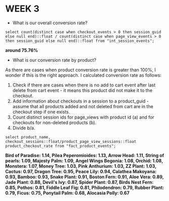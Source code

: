 # WEEK 3

- What is our overall conversion rate?

`select count(distinct case when checkout_events > 0 then session_guid else null end)::float / count(distinct case when page_view_events > 0 then session_guid else null end)::float from "int_session_events";`

**around 75.76%**

- What is our conversion rate by product?

As there are cases when product conversion rate is greater than 100%, I wonder if this is the right approach. I calculated conversion rate as follows:
1. Check if there are cases when there is no add to cart event after last delete from cart event - it means this product did not make it to the checkout.
2. Add information about checkouts in a session to a product_guid - assume that all products added and not deleted from cart are in the checkout step if one exists.
3. Count distinct session ids for page_views with product id (a) and for checkouts for non-deleted products (b).
4. Divide b/a.

`select product_name, checkout_sessions::float/product_page_view_sessions::float product_checkout_rate from "fact_product_events";`

**Bird of Paradise: 1.14, Pilea Peperomioides: 1.13, Arrow Head: 1.11, String of pearls: 1.09, Majesty Palm: 1.09, Angel Wings Begonia: 1.08, Orchid: 1.08, Monstera: 1.07, Money Tree: 1.03, Pink Anthurium: 1.03, ZZ Plant: 1.03, Cactus: 0.97, Dragon Tree: 0.95, Peace Lily: 0.94, Calathea Makoyana: 0.93, Bamboo: 0.93, Snake Plant: 0.91, Boston Fern: 0.91, Aloe Vera: 0.89, Jade Plant: 0.88, Devil's Ivy: 0.87, Spider Plant: 0.87, Birds Nest Fern: 0.85, Pothos: 0.81, Fiddle Leaf Fig: 0.81, Philodendron: 0.79, Rubber Plant: 0.79, Ficus: 0.75, Ponytail Palm: 0.68, Alocasia Polly: 0.67**